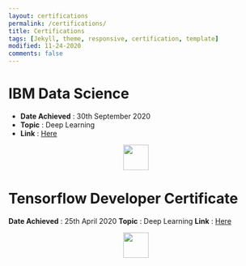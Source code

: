```yaml
---
layout: certifications
permalink: /certifications/
title: Certifications
tags: [Jekyll, theme, responsive, certification, template]
modified: 11-24-2020
comments: false
---
```


# IBM Data Science 
- **Date Achieved** : 30th September 2020
- **Topic** : Deep Learning 
- **Link** : [Here](https://coursera.org/share/229c01ca9dc2bacfd5e7800d6c690e55)

<p align="center">
<img src="https://dacfa68b-9b35-49a4-8c39-2e4e844149b1.ws-us02.gitpod.io/mini-browser/workspace/shayanriyaz.github.io/images/cert/IBM-DataScience.png" width="50">
</p> 

# Tensorflow Developer Certificate
**Date Achieved** : 25th April 2020
**Topic** : Deep Learning 
**Link** : [Here](https://coursera.org/share/9491b011c48eea41e18d332fc3483f67)

<p align="center">
<img src="https://dacfa68b-9b35-49a4-8c39-2e4e844149b1.ws-us02.gitpod.io/mini-browser/workspace/shayanriyaz.github.io/images/cert/TensorFlow-DevelopersCert.png" width="50">
</p> 